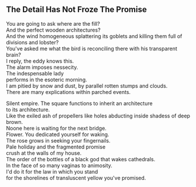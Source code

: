 The Detail Has Not Froze The Promise
------------------------------------
You are going to ask where are the fill?  
And the perfect wooden architectures?  
And the wind homogeneous splattering its goblets and killing them full of  
divisions and lobster?  
You've asked me what the bird is reconciling there with his transparent brain?  
I reply, the eddy knows this.  
The alarm imposes nessecity.  
The indespensable lady  
performs in the esoteric morning.  
I am pitied by snow and dust, by parallel rotten stumps and clouds.  
There are many explications within parched events.  
  
Silent empire. The square functions to inherit an architecture  
to its architecture.  
Like the exiled ash of propellers like holes abducting inside shadess of deep brown.  
Noone here is waiting for the next bridge.  
Flower. You dedicated yourself for waking.  
The rose grows in seeking your fingernails.  
Pale holiday and the fragmented promise  
crush at the walls of my house.  
The order of the bottles of a black god that wakes cathedrals.  
In the face of so many vaginas to animosity.  
I'd do it for the law in which you stand  
for the shorelines of transluscent yellow you've promised.  
